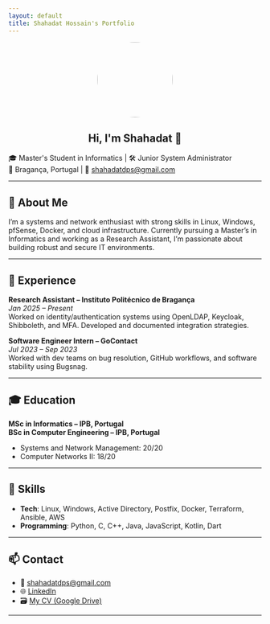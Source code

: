 ```yaml
---
layout: default
title: Shahadat Hossain's Portfolio
---
```


<div style="text-align:center;">
  <img src="https://drive.google.com/file/d/1soSRh00L0IvCdPjVcqGQiuwp0RWKuGnN/view?usp=sharing" width="150" style="border-radius:50%;">
  <h2>Hi, I'm Shahadat 👋</h2>
</div>


🎓 Master's Student in Informatics | 🛠️ Junior System Administrator  
📍 Bragança, Portugal | 📧 shahadatdps@gmail.com

---

## 🚀 About Me

I’m a systems and network enthusiast with strong skills in Linux, Windows, pfSense, Docker, and cloud infrastructure. Currently pursuing a Master’s in Informatics and working as a Research Assistant, I’m passionate about building robust and secure IT environments.

---

## 💼 Experience

**Research Assistant – Instituto Politécnico de Bragança**  
*Jan 2025 – Present*  
Worked on identity/authentication systems using OpenLDAP, Keycloak, Shibboleth, and MFA. Developed and documented integration strategies.

**Software Engineer Intern – GoContact**  
*Jul 2023 – Sep 2023*  
Worked with dev teams on bug resolution, GitHub workflows, and software stability using Bugsnag.

---

## 🎓 Education

**MSc in Informatics – IPB, Portugal**  
**BSc in Computer Engineering – IPB, Portugal**  
- Systems and Network Management: 20/20  
- Computer Networks II: 18/20  

---

## 🧠 Skills

- **Tech**: Linux, Windows, Active Directory, Postfix, Docker, Terraform, Ansible, AWS  
- **Programming**: Python, C, C++, Java, JavaScript, Kotlin, Dart

---

## 📫 Contact

- 📧 shahadatdps@gmail.com  
- 🌐 [LinkedIn](https://www.linkedin.com/in/shahadat-h-8748119b)  
- 🗃️ [My CV (Google Drive)](https://drive.google.com/file/d/1-3U21aTYeCYSE2JOkklL00TUkcYJ7I0q/view?usp=sharing)

---




